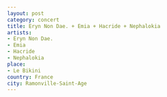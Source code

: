 ```yaml
---
layout: post
category: concert
title: Eryn Non Dae. + Emia + Hacride + Nephalokia
artists: 
- Eryn Non Dae.
- Emia
- Hacride
- Nephalokia
place: 
- Le Bikini
country: France
city: Ramonville-Saint-Age
---
```


